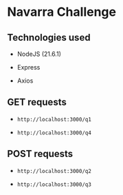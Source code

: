 # Navarra Challenge

## Technologies used

- NodeJS (21.6.1)

- Express

- Axios

## GET requests

- `http://localhost:3000/q1`

- `http://localhost:3000/q4`

## POST requests

- `http://localhost:3000/q2`

- `http://localhost:3000/q3`
